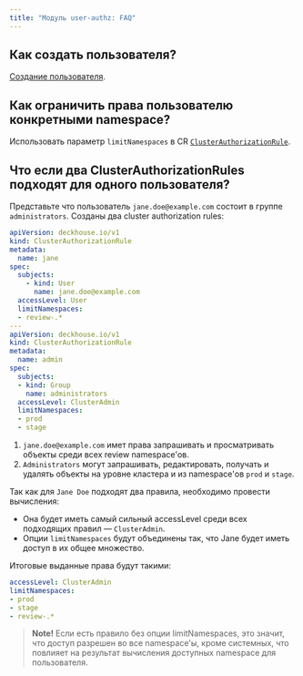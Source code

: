 ```yaml
---
title: "Модуль user-authz: FAQ"
---
```


## Как создать пользователя?

[Создание пользователя](usage.html#создание-пользователя).

## Как ограничить права пользователю конкретными namespace?

Использовать параметр `limitNamespaces` в CR [`ClusterAuthorizationRule`](../../modules/140-user-authz/cr.html#clusterauthorizationrule).

## Что если два ClusterAuthorizationRules подходят для одного пользователя?

Представьте что пользователь `jane.doe@example.com` состоит в группе `administrators`. Созданы два cluster authorization rules:

```yaml
apiVersion: deckhouse.io/v1
kind: ClusterAuthorizationRule
metadata:
  name: jane
spec:
  subjects:
    - kind: User
      name: jane.doe@example.com
  accessLevel: User
  limitNamespaces:
  - review-.*
---
apiVersion: deckhouse.io/v1
kind: ClusterAuthorizationRule
metadata:
  name: admin
spec:
  subjects:
  - kind: Group
    name: administrators
  accessLevel: ClusterAdmin
  limitNamespaces:
  - prod
  - stage
```

1. `jane.doe@example.com` имет права запрашивать и просматривать объекты среди всех review namespace'ов.
2. `Administrators` могут запрашивать, редактировать, получать и удалять объекты на уровне кластера и из namespace'ов `prod` и `stage`.

Так как для `Jane Doe` подходят два правила, необходимо провести вычисления:
* Она будет иметь самый сильный accessLevel среди всех подходящих правил — `ClusterAdmin`.
* Опции `limitNamespaces` будут объединены так, что Jane будет иметь доступ в их общее множество.

Итоговые выданные права будут такими:

```yaml
accessLevel: ClusterAdmin
limitNamespaces:
- prod
- stage
- review-.*
```

> **Note!** Если есть правило без опции limitNamespaces, это значит, что доступ разрешен во все namespace'ы, кроме системных, что повлияет на результат вычисления доступных namespace для пользователя.
